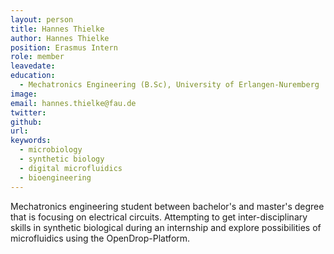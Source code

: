 ```yaml
---
layout: person
title: Hannes Thielke
author: Hannes Thielke
position: Erasmus Intern
role: member
leavedate: 
education:
  - Mechatronics Engineering (B.Sc), University of Erlangen-Nuremberg
image: 
email: hannes.thielke@fau.de
twitter:
github:
url:
keywords:
  - microbiology
  - synthetic biology
  - digital microfluidics
  - bioengineering
---
```

Mechatronics engineering student between bachelor's and master's degree that is focusing on electrical circuits. Attempting to get inter-disciplinary skills in synthetic biological during an internship and explore possibilities of microfluidics using the OpenDrop-Platform.
